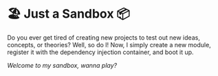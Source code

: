 # 🏖️ Just a Sandbox 📦

Do you ever get tired of creating new projects to test out new ideas, concepts, or theories? Well, so do I! Now, I simply create a new module, register it with the dependency injection container, and boot it up.

*Welcome to my sandbox, wanna play?*
